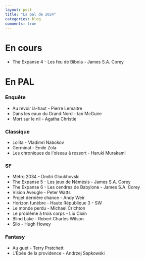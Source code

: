 ```yaml
---
layout: post
title: "La pal de 2024"
categories: blog
comments: true
---
```

# En cours 

- The Expanse 4 - Les feu de Bibola - James S.A. Corey


# En PAL

### Enquête

- Au revoir là-haut - Pierre Lemaitre
- Dans les eaux du Grand Nord - Ian McGuire
- Mort sur le nil - Agatha Christie


### Classique

- Lolita - Vladimri Nabokov
- Germinal - Émile Zola
- Les chroniques de l'oiseau à ressort - Haruki Murakami


### SF

- Métro 2034 - Dmitri Gloukhovski
- The Expanse 5 - Les jeux de Némésis - James S.A. Corey
- The Expanse 6 - Les cendres de Babylone - James S.A. Corey
- Vision Aveugle - Peter Watts
- Projet dernière chance - Andy Weir
- Horizon funèbre - Haute République 3 - SW
- Le monde perdu - Michael Crichton
- Le problème à trois corps - Liu Cixin
- Blind Lake - Robert Charles Wilson
- Silo - Hugh Howey


### Fantasy

- Au guet - Terry Pratchett 
- L'Épée de la providence - Andrzej Sapkowski